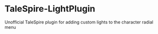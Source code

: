 # TaleSpire-LightPlugin
Unofficial TaleSpire plugin for adding custom lights to the character radial menu
